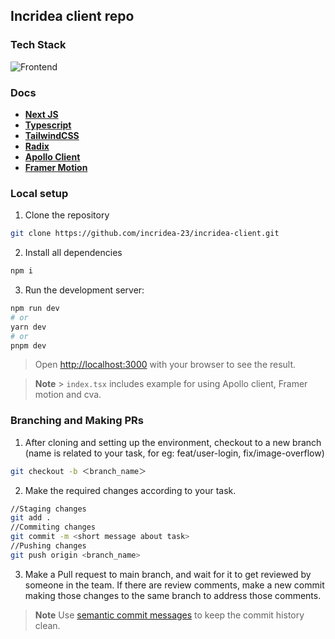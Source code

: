 ## Incridea client repo

### Tech Stack

![Frontend](https://user-images.githubusercontent.com/83623339/217042007-561c14a6-b918-4a03-bd83-96858eee2db8.png)

### Docs

- [**Next JS**](https://nextjs.org/docs/getting-started)
- [**Typescript**](https://www.typescriptlang.org/docs/)
- [**TailwindCSS**](https://tailwindcss.com/docs/installation)
- [**Radix**](https://www.radix-ui.com/docs/primitives/overview/getting-started)
- [**Apollo Client**](https://www.apollographql.com/docs/react/)
- [**Framer Motion**](https://www.framer.com/motion/)

### Local setup

1. Clone the repository

```bash
git clone https://github.com/incridea-23/incridea-client.git
```

2. Install all dependencies

```bash
npm i
```

3. Run the development server:

```bash
npm run dev
# or
yarn dev
# or
pnpm dev
```

> Open [http://localhost:3000](http://localhost:3000) with your browser to see the result.

> **Note** > `index.tsx` includes example for using Apollo client, Framer motion and cva.

### Branching and Making PRs

1. After cloning and setting up the environment, checkout to a new branch (name is related to your task, for eg: feat/user-login, fix/image-overflow)

```bash
git checkout -b ＜branch_name＞
```

2. Make the required changes according to your task.

```bash
//Staging changes
git add .
//Commiting changes
git commit -m <short message about task>
//Pushing changes
git push origin <branch_name>
```

3. Make a Pull request to main branch, and wait for it to get reviewed by someone in the team. If there are review comments, make a new commit making those changes to the same branch to address those comments.

> **Note**
> Use [semantic commit messages](https://gist.github.com/joshbuchea/6f47e86d2510bce28f8e7f42ae84c716) to keep the commit history clean.

